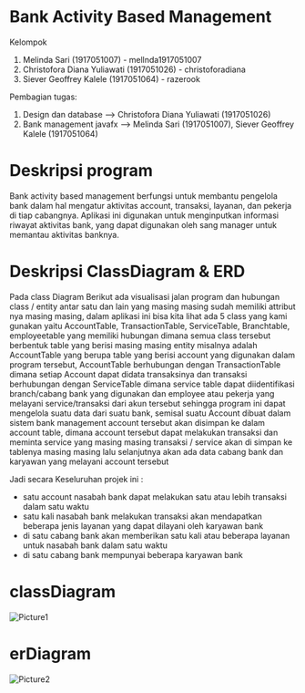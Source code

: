 # Bank Activity Based Management

Kelompok
1. Melinda Sari (1917051007) - mellnda1917051007
2. Christofora Diana Yuliawati (1917051026) - christoforadiana
3. Siever Geoffrey Kalele (1917051064) - razerook 

Pembagian tugas:
1. Design dan database --> Christofora Diana Yuliawati (1917051026)
2. Bank management javafx --> Melinda Sari (1917051007), Siever Geoffrey Kalele (1917051064)

# Deskripsi program
Bank activity based management berfungsi untuk membantu pengelola bank dalam hal mengatur aktivitas account, transaksi, layanan, dan pekerja di tiap cabangnya. Aplikasi ini digunakan untuk menginputkan informasi riwayat aktivitas bank, yang dapat digunakan oleh sang manager untuk memantau aktivitas banknya.

# Deskripsi ClassDiagram & ERD
Pada class Diagram Berikut ada visualisasi jalan program dan hubungan class / entity antar satu dan lain yang masing masing sudah memiliki attribut nya masing masing, dalam aplikasi ini bisa kita lihat ada 5 class yang kami gunakan yaitu AccountTable, TransactionTable, ServiceTable, Branchtable, employeetable yang memiliki hubungan dimana semua class tersebut berbentuk table yang berisi masing masing entity misalnya adalah AccountTable yang berupa table yang berisi account yang digunakan dalam program tersebut, AccountTable berhubungan dengan TransactionTable dimana setiap Account dapat didata transaksinya dan transaksi berhubungan dengan ServiceTable dimana service table dapat diidentifikasi branch/cabang bank yang digunakan dan employee atau pekerja yang melayani service/transaksi dari akun tersebut sehingga program ini dapat mengelola suatu data dari suatu bank, semisal suatu Account dibuat dalam sistem bank management account tersebut akan disimpan ke dalam account table, dimana account tersebut dapat melakukan transaksi dan meminta service yang masing masing transaksi / service akan di simpan ke tablenya masing masing lalu selanjutnya akan ada data cabang bank dan karyawan yang melayani account tersebut

Jadi secara Keseluruhan projek ini : 
* satu account nasabah bank dapat melakukan satu atau lebih transaksi dalam satu waktu
* satu kali nasabah bank melakukan transaksi akan mendapatkan beberapa jenis layanan yang dapat dilayani oleh karyawan bank
* di satu cabang bank akan memberikan satu kali atau beberapa layanan untuk nasabah bank dalam satu waktu
* di satu cabang bank mempunyai beberapa karyawan bank

# classDiagram
![Picture1](https://user-images.githubusercontent.com/62495955/105750458-5bc02c80-5f77-11eb-84c0-ecb1a67fdb50.png)


# erDiagram
![Picture2](https://user-images.githubusercontent.com/62495955/105750500-68448500-5f77-11eb-8752-657891b4a67d.png)


